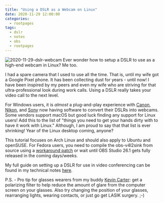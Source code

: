 ```yaml
---
title: "Using a DSLR as a Webcam on Linux"
date: 2020-11-29 12:00:00
categories:
  - rootpages
tags:
  - dslr
  - notes
  - obs
  - rootpages
---
```


![2020-11-29-dslr-webcam](../../images/2020-11-29-dslr-webcam.jpg) Ever wonder how to setup a DSLR to use as a high-end webcam in Linux? Me too.


I had a spare camera that I used to use all the time. That is, until my wife got a Google Pixel phone. It has been collecting dust for years - until now! I have been inspired by my peers and even my wife who are striving for that ultra-professional look during work calls. Using a DSLR really takes your video call to the next level.


For Windows users, it is *almost* a plug-and-play experience with [Canon](https://petapixel.com/2020/11/11/canon-officially-launches-eos-webcam-utility-software-for-macos-and-windows/), [Nikon](https://petapixel.com/2020/08/06/nikon-unveils-free-software-that-turns-your-camera-into-a-webcam/), and [Sony](https://petapixel.com/2020/08/20/sony-unveils-free-software-that-turns-your-camera-into-a-webcam/) now having software to convert their DSLRs into webcams. Some vendors support macOS but good luck finding any support for Linux users! Add this to the list of "things you need to get your hands dirty with to have it work with Linux." Although, I am proud to say that that list is ever shrinking! Year of the Linux desktop coming, anyone?


This tutorial focuses on Arch Linux and should also apply to Ubuntu and openSUSE. For Fedora users, you need to compile the obs-v4l2sink from source using a [workaround patch](https://github.com/CatxFish/obs-v4l2sink/issues/42#issuecomment-678714048) or wait until OBS Studio 26.1 gets fully released in the coming days/weeks.


My full guide on setting up a DSLR for use in video conferencing can be found in my technical notes [here](https://github.com/ekultails/rootpages/blob/master/src/computer_hardware/webcams.rst#videos).


P.S. - Pro tip for glasses wearers from my buddy [Kevin Carter](https://cloudnull.io/): get a polarizing filter to help reduce the amount of glare from the computer screen on your glasses. Also try changing the position of your glasses, rearranging lights, wearing contacts, or just go get LASIK surgery. ;-)

